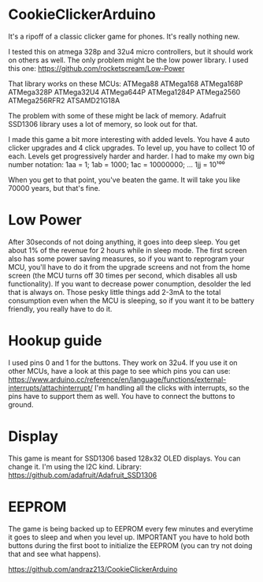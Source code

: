 # CookieClickerArduino

   It's a ripoff of a classic clicker game for phones.
   It's really nothing new.

   I tested this on atmega 328p and 32u4 micro controllers,
   but it should work on others as well.
   The only problem might be the low power library. 
   I used this one: https://github.com/rocketscream/Low-Power

   That library works on these MCUs:
   ATMega88
   ATMega168
   ATMega168P
   ATMega328P
   ATMega32U4
   ATMega644P
   ATMega1284P
   ATMega2560
   ATMega256RFR2
   ATSAMD21G18A

   The problem with some of these might be lack of memory.
   Adafruit SSD1306 library uses a lot of memory, so look out for that.



   I made this game a bit more interesting with added levels.
   You have 4 auto clicker upgrades and 4 click upgrades.
   To level up, you have to collect 10 of each.
   Levels get progressively harder and harder.
   I had to make my own big number notation: 
   1aa = 1;
   1ab = 1000;
   1ac = 10000000;
   ...
   1jj = 10¹⁰⁰

   When you get to that point, you've beaten the game. 
   It will take you like 70000 years, but that's fine.

#   Low Power
   After 30seconds of not doing anything, it goes into deep sleep.
   You get about 1% of the revenue for 2 hours while in sleep mode.
   The first screen also has some power saving measures, so if you want to
   reprogram your MCU, you'll have to do it from the upgrade screens and
   not from the home screen (the MCU turns off 30 times per second, which disables
   all usb functionality). If you want to decrease power conumption, desolder the led
   that is always on. Those pesky little things add 2-3mA to the total consumption
   even when the MCU is sleeping, so if you want it to be battery friendly, you really have to do it.

 #  Hookup guide
   I used pins 0 and 1 for the buttons. 
   They work on 32u4. If you use it on other MCUs, have a look at this page to see
   which pins you can use: https://www.arduino.cc/reference/en/language/functions/external-interrupts/attachinterrupt/
   I'm handling all the clicks with interrupts, so the pins have to support them as well. You have to connect the buttons to ground. 


#   Display
   This game is meant for SSD1306 based 128x32 OLED displays.
   You can change it. I'm using the I2C kind.
   Library: https://github.com/adafruit/Adafruit_SSD1306


 #  EEPROM
   The game is being backed up to EEPROM every few minutes and everytime it goes to sleep and when you level up.
   IMPORTANT you have to hold both buttons during the first boot to initialize the EEPROM (you can try not doing that and see what happens).
   
   
   https://github.com/andraz213/CookieClickerArduino

